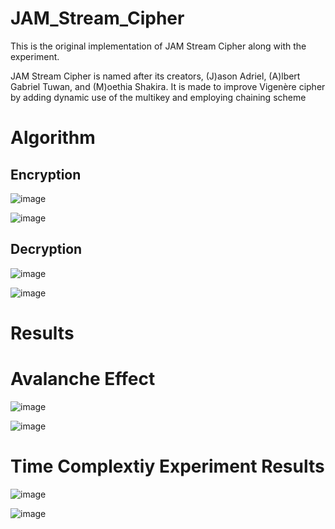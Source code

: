 # JAM_Stream_Cipher
This is the original implementation of JAM Stream Cipher along with the experiment.

JAM Stream Cipher is named after its creators, (J)ason Adriel, (A)lbert Gabriel Tuwan, and (M)oethia Shakira. It is made to improve Vigenère cipher by adding dynamic use of the multikey and employing chaining scheme

# Algorithm
## Encryption
![image](https://github.com/user-attachments/assets/16a0725a-5452-4af5-95d1-52e7face43cb)

![image](https://github.com/user-attachments/assets/6cfdf05a-589a-4a81-9b0b-2f29c42b95f7)

## Decryption
![image](https://github.com/user-attachments/assets/c50adb0e-140d-41e5-a6b6-38f75cdab812)

![image](https://github.com/user-attachments/assets/e71b1721-d645-4429-844c-506b414f61e8)

# Results

# Avalanche Effect

![image](https://github.com/user-attachments/assets/e63e594a-b8b0-4c30-8c41-97a67a9f4aae)

![image](https://github.com/user-attachments/assets/dd7d5f0e-7c23-4ddf-8595-92ed35e1dddc)

# Time Complextiy Experiment Results

![image](https://github.com/user-attachments/assets/9cac6522-26ac-4f92-aed8-f9f59fa79239)

![image](https://github.com/user-attachments/assets/edf70a75-8461-46ba-9f2f-062eee708193)

